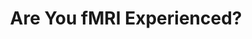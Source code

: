 ---
title: "Are You fMRI Experienced?"
project_id: 
conference_id: ""
presenters:
   - peter_bandettini
summary: "<p>FMRI Experience Conference, NIH, Bethesda, MD</p>"
file: /assets/presentations/T116.ppt
filename: T116.ppt
layout: presentation
---